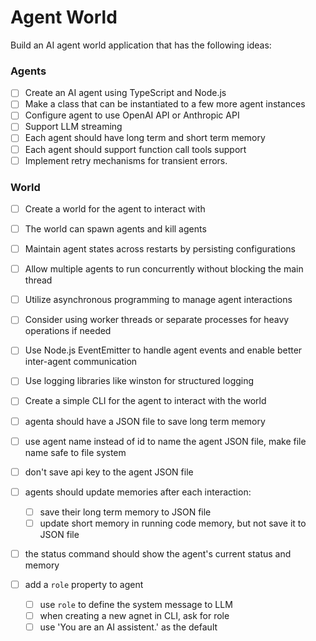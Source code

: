 # Agent World

Build an AI agent world application that has the following ideas:

### Agents
- [ ] Create an AI agent using TypeScript and Node.js 
- [ ] Make a class that can be instantiated to a few more agent instances
- [ ] Configure agent to use OpenAI API or Anthropic API 
- [ ] Support LLM streaming 
- [ ] Each agent should have long term and short term memory
- [ ] Each agent should support function call tools support 
- [ ] Implement retry mechanisms for transient errors.

### World
- [ ] Create a world for the agent to interact with
- [ ] The world can spawn agents and kill agents
- [ ] Maintain agent states across restarts by persisting configurations
- [ ] Allow multiple agents to run concurrently without blocking the main thread
- [ ] Utilize asynchronous programming to manage agent interactions
- [ ] Consider using worker threads or separate processes for heavy operations if needed
- [ ] Use Node.js EventEmitter to handle agent events and enable better inter-agent communication
- [ ] Use logging libraries like winston for structured logging
- [ ] Create a simple CLI for the agent to interact with the world



- [ ] agenta should have a JSON file to save long term memory 
- [ ] use agent name instead of id to name the agent JSON file, make file name safe to file system
- [ ] don't save api key to the agent JSON file
- [ ] agents should update memories after each interaction:
    - [ ] save their long term memory to JSON file 
    - [ ] update short memory in running code memory, but not save it to JSON file
- [ ] the status command should show the agent's current status and memory

- [ ] add a `role` property to agent 
    - [ ] use `role` to define the system message to LLM
    - [ ] when creating a new agnet in CLI, ask for role
    - [ ] use 'You are an AI assistent.' as the default
